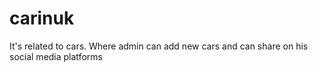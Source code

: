 # carinuk

It's related to cars. Where admin can add new cars and can share on his social media platforms

